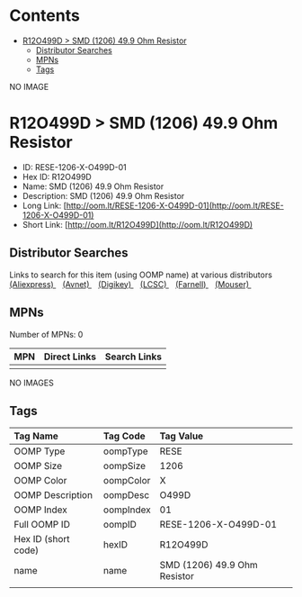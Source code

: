



Contents
========

* [R12O499D > SMD (1206) 49.9 Ohm Resistor](#r12o499d--smd-1206-499-ohm-resistor)
	* [Distributor Searches](#distributor-searches)
	* [MPNs](#mpns)
	* [Tags](#tags)
  
NO IMAGE  
# R12O499D > SMD (1206) 49.9 Ohm Resistor

- ID: RESE-1206-X-O499D-01
- Hex ID: R12O499D
- Name: SMD (1206) 49.9 Ohm Resistor
- Description: SMD (1206) 49.9 Ohm Resistor
- Long Link: [http://oom.lt/RESE-1206-X-O499D-01](http://oom.lt/RESE-1206-X-O499D-01)
- Short Link: [http://oom.lt/R12O499D](http://oom.lt/R12O499D)

## Distributor Searches
  
Links to search for this item (using OOMP name) at various distributors  
[(Aliexpress) ](https://www.aliexpress.com/wholesale?SearchText=1117SMD+1206+49.9+Ohm+Resistor)&nbsp;&nbsp;&nbsp;[(Avnet) ](https://www.avnet.com/shop/us/search/SMD+1206+49.9+Ohm+Resistor)&nbsp;&nbsp;&nbsp;[(Digikey) ](https://www.digikey.co.uk/en/products/result?s=SMD+1206+49.9+Ohm+Resistor)&nbsp;&nbsp;&nbsp;[(LCSC) ](https://www.lcsc.com/search?q=SMD+1206+49.9+Ohm+Resistor)&nbsp;&nbsp;&nbsp;[(Farnell) ](https://uk.farnell.com/search?st=SMD+1206+49.9+Ohm+Resistor)&nbsp;&nbsp;&nbsp;[(Mouser) ](https://www.mouser.com/c/?q=SMD+1206+49.9+Ohm+Resistor)&nbsp;&nbsp;&nbsp;
## MPNs
  
Number of MPNs: 0  

|MPN|Direct Links|Search Links|
| :--- | :--- | :--- |
||||
  
NO IMAGES  
## Tags
  

|Tag Name|Tag Code|Tag Value|
| :--- | :--- | :--- |
|OOMP Type|oompType|RESE|
|OOMP Size|oompSize|1206|
|OOMP Color|oompColor|X|
|OOMP Description|oompDesc|O499D|
|OOMP Index|oompIndex|01|
|Full OOMP ID|oompID|RESE-1206-X-O499D-01|
|Hex ID (short code)|hexID|R12O499D|
|name|name|SMD (1206) 49.9 Ohm Resistor|
||||
